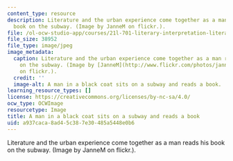 ```yaml
---
content_type: resource
description: Literature and the urban experience come together as a man reads his
  book on the subway. (Image by JanneM on flickr.).
file: /ol-ocw-studio-app/courses/21l-701-literary-interpretation-literature-and-urban-experience-spring-2009/a937caca8ad45c387e30485a5448e0b6_21l-701s09.jpg
file_size: 38952
file_type: image/jpeg
image_metadata:
  caption: Literature and the urban experience come together as a man reads his book
    on the subway. (Image by [JanneM](http://www.flickr.com/photos/jannem/2168133933/)
    on flickr.).
  credit: ''
  image-alt: A man in a black coat sits on a subway and reads a book.
learning_resource_types: []
license: https://creativecommons.org/licenses/by-nc-sa/4.0/
ocw_type: OCWImage
resourcetype: Image
title: A man in a black coat sits on a subway and reads a book
uid: a937caca-8ad4-5c38-7e30-485a5448e0b6
---
```

Literature and the urban experience come together as a man reads his book on the subway. (Image by JanneM on flickr.).